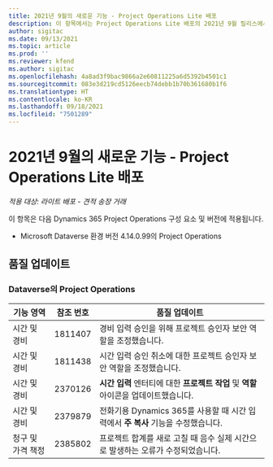 ```yaml
---
title: 2021년 9월의 새로운 기능 - Project Operations Lite 배포
description: 이 항목에서는 Project Operations Lite 배포의 2021년 9월 릴리스에서 사용할 수 있는 품질 업데이트에 대한 정보를 제공합니다.
author: sigitac
ms.date: 09/13/2021
ms.topic: article
ms.prod: ''
ms.reviewer: kfend
ms.author: sigitac
ms.openlocfilehash: 4a8ad3f9bac9866a2e60811225a6d5392b4501c1
ms.sourcegitcommit: 083e3d219cd5126eecb74debb1b70b361680b1f6
ms.translationtype: HT
ms.contentlocale: ko-KR
ms.lasthandoff: 09/18/2021
ms.locfileid: "7501289"
---
```

# <a name="whats-new-september-2021---project-operations-lite-deployment"></a>2021년 9월의 새로운 기능 - Project Operations Lite 배포

_적용 대상: 라이트 배포 - 견적 송장 거래_

이 항목은 다음 Dynamics 365 Project Operations 구성 요소 및 버전에 적용됩니다.

  - Microsoft Dataverse 환경 버전 4.14.0.99의 Project Operations


## <a name="quality-updates"></a>품질 업데이트

### <a name="project-operations-on-dataverse"></a>Dataverse의 Project Operations


| **기능 영역** | **참조 번호** | **품질 업데이트** |
| --- | --- | --- |
| 시간 및 경비 | 1811407 | 경비 입력 승인을 위해 프로젝트 승인자 보안 역할을 조정했습니다. |
| 시간 및 경비 | 1811438 | 시간 입력 승인 취소에 대한 프로젝트 승인자 보안 역할을 조정했습니다. |
| 시간 및 경비 | 2370126 | **시간 입력** 엔터티에 대한 **프로젝트 작업** 및 **역할** 아이콘을 업데이트했습니다. |
| 시간 및 경비 | 2379879 | 전화기용 Dynamics 365를 사용할 때 시간 입력에서 **주 복사** 기능을 수정했습니다. |
| 청구 및 가격 책정 | 2385802 | 프로젝트 합계를 새로 고칠 때 음수 실제 시간으로 발생하는 오류가 수정되었습니다.|
